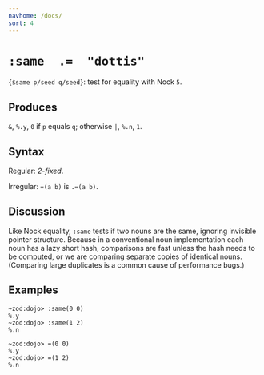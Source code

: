 ```yaml
---
navhome: /docs/
sort: 4
---
```


# `:same  .=  "dottis"` 

`{$same p/seed q/seed}`: test for equality with Nock `5`.

## Produces

`&`, `%.y`, `0` if `p` equals `q`; otherwise `|`, `%.n`, `1`.

## Syntax

Regular: *2-fixed*.

Irregular: `=(a b)` is `.=(a b)`.

## Discussion

Like Nock equality, `:same` tests if two nouns are the same,
ignoring invisible pointer structure.  Because in a conventional
noun implementation each noun has a lazy short hash, comparisons 
are fast unless the hash needs to be computed, or we are comparing
separate copies of identical nouns.  (Comparing large duplicates 
is a common cause of performance bugs.)

## Examples

```
~zod:dojo> :same(0 0)
%.y
~zod:dojo> :same(1 2)
%.n
```
```
~zod:dojo> =(0 0)
%.y
~zod:dojo> =(1 2)
%.n
```

